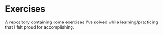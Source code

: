# Exercises
 A repository containing some exercises I've solved while learning/practicing that I felt proud for accomplishing.
